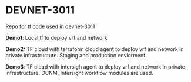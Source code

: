 # DEVNET-3011

Repo for tf code used in devnet-3011

**Demo1**: Local tf to deploy vrf and network 

**Demo2:** TF cloud with terraform cloud agent to deploy vrf and network in private infrastructure. Staging and production enviorment. 

**Demo3**: TF cloud with intersigh agent to deploy vrf and network in private infrastructure. DCNM, Intersight workflow modules are used.
